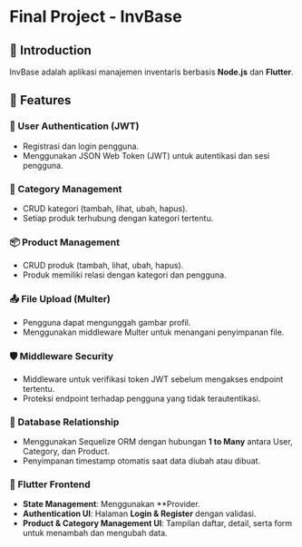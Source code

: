 # Final Project - InvBase

## 📌 Introduction
InvBase adalah aplikasi manajemen inventaris berbasis **Node.js** dan **Flutter**.  
## 🎯 Features

### 🔑 User Authentication (JWT)
- Registrasi dan login pengguna.
- Menggunakan JSON Web Token (JWT) untuk autentikasi dan sesi pengguna.

### 📂 Category Management
- CRUD kategori (tambah, lihat, ubah, hapus).
- Setiap produk terhubung dengan kategori tertentu.

### 📦 Product Management
- CRUD produk (tambah, lihat, ubah, hapus).
- Produk memiliki relasi dengan kategori dan pengguna.

### 📤 File Upload (Multer)
- Pengguna dapat mengunggah gambar profil.
- Menggunakan middleware Multer untuk menangani penyimpanan file.

### 🛡 Middleware Security
- Middleware untuk verifikasi token JWT sebelum mengakses endpoint tertentu.
- Proteksi endpoint terhadap pengguna yang tidak terautentikasi.

### 🔗 Database Relationship
- Menggunakan Sequelize ORM dengan hubungan **1 to Many** antara User, Category, dan Product.
- Penyimpanan timestamp otomatis saat data diubah atau dibuat.

### 🎨 Flutter Frontend
- **State Management**: Menggunakan **Provider.
- **Authentication UI**: Halaman **Login & Register** dengan validasi.
- **Product & Category Management UI**: Tampilan daftar, detail, serta form untuk menambah dan mengubah data.

